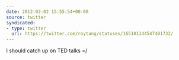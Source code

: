 ```yaml
---
date: 2012-02-02 15:55:54+00:00
source: twitter
syndicated:
- type: twitter
  url: https://twitter.com/roytang/statuses/165101144547401732/
---
```


I should catch up on TED talks =/